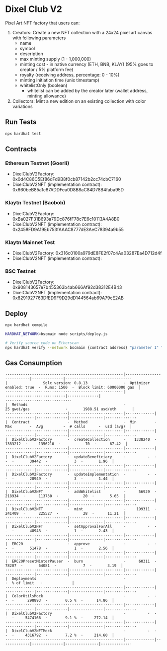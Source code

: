 # Dixel Club V2

Pixel Art NFT factory that users can:
1. Creators: Create a new NFT collection with a 24x24 pixel art canvas with following parameters
    - name
    - symbol
    - description
    - max minting supply (1 - 1,000,000)
    - minting cost - in native currency (ETH, BNB, KLAY) (95% goes to creator / 5% platform fee)
    - royalty (receiving address, percentage: 0 - 10%)
    - minting initiation time (unix timestamp)
    - whitelistOnly (boolean)
      - whitelist can be added by the creator later (wallet address, minting allowance)
2. Collectors: Mint a new edition on an existing collection with color variations

## Run Tests
```bash
npx hardhat test
```

## Contracts

### Ethereum Testnet (Goerli)
- DixelClubV2Factory: 0x0d4C86C5Ef86dFd9B8f0cb87142b2cc74cbC7160
- DixelClubV2NFT (implementation contract): 0x660beB85a1c87ADDFea0D8B8aC84D78B4faba95D

### Klaytn Testnet (Baobob)
- DixelClubV2Factory: 0xBa027F31B693a79Dc876fF78c7E6c10113A4A8B0
- DixelClubV2NFT (implementation contract): 0x2458FD9A19Eb753fAAAC8777dE3AeC78394a9b55

### Klaytn Mainnet Test
- DixelClubV2Factory: 0x316c0100a979dE8FE2f07c4Aa03287Ea4D712d4f
- DixelClubV2NFT (implementation contract):

### BSC Testnet
- DixelClubV2Factory: 0x908143657e7b455363b4ab666Af92d38312E4B43
- DixelClubV2NFT (implementation contract): 0x8291927763DfED9F9D29dD144564ab69A79cE2AB

## Deploy
```bash
npx hardhat compile

HARDHAT_NETWORK=bscmain node scripts/deploy.js

# Verify source code on Etherscan
npx hardhat verify --network bscmain {contract address} "parameter 1" "parameter 2"
```

## Gas Consumption
```
·----------------------------------------------------|---------------------------|--------------|-----------------------------·
|                Solc version: 0.8.13                ·  Optimizer enabled: true  ·  Runs: 1500  ·  Block limit: 60000000 gas  │
·····················································|···························|··············|······························
|  Methods                                           ·               25 gwei/gas                ·       1988.51 usd/eth       │
····························|························|·············|·············|··············|···············|··············
|  Contract                 ·  Method                ·  Min        ·  Max        ·  Avg         ·  # calls      ·  usd (avg)  │
····························|························|·············|·············|··············|···············|··············
|  DixelClubV2Factory       ·  createCollection      ·    1338240  ·    1383212  ·     1356210  ·           70  ·      67.42  │
····························|························|·············|·············|··············|···············|··············
|  DixelClubV2Factory       ·  updateBeneficiary     ·          -  ·          -  ·       39442  ·            3  ·       1.96  │
····························|························|·············|·············|··············|···············|··············
|  DixelClubV2Factory       ·  updateImplementation  ·          -  ·          -  ·       28949  ·            3  ·       1.44  │
····························|························|·············|·············|··············|···············|··············
|  DixelClubV2NFT           ·  addWhitelist          ·      56929  ·     218934  ·      113730  ·           20  ·       5.65  │
····························|························|·············|·············|··············|···············|··············
|  DixelClubV2NFT           ·  mint                  ·     199311  ·     241409  ·      225527  ·           28  ·      11.21  │
····························|························|·············|·············|··············|···············|··············
|  DixelClubV2NFT           ·  setApprovalForAll     ·          -  ·          -  ·       48943  ·            1  ·       2.43  │
····························|························|·············|·············|··············|···············|··············
|  ERC20                    ·  approve               ·          -  ·          -  ·       51478  ·            1  ·       2.56  │
····························|························|·············|·············|··············|···············|··············
|  ERC20PresetMinterPauser  ·  burn                  ·      60311  ·      78207  ·       64081  ·            7  ·       3.19  │
····························|························|·············|·············|··············|···············|··············
|  Deployments                                       ·                                          ·  % of limit   ·             │
·····················································|·············|·············|··············|···············|··············
|  ColorUtilsMock                                    ·          -  ·          -  ·      298893  ·        0.5 %  ·      14.86  │
·····················································|·············|·············|··············|···············|··············
|  DixelClubV2Factory                                ·          -  ·          -  ·     5474166  ·        9.1 %  ·     272.14  │
·····················································|·············|·············|··············|···············|··············
|  DixelClubV2NFTMock                                ·          -  ·          -  ·     4316792  ·        7.2 %  ·     214.60  │
·----------------------------------------------------|-------------|-------------|--------------|---------------|-------------·
```
